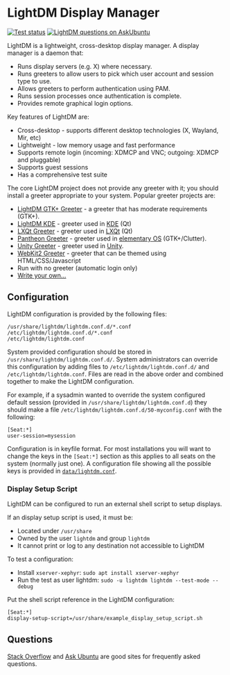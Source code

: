 # LightDM Display Manager
[![Test status](https://github.com/canonical/lightdm/actions/workflows/test.yaml/badge.svg)](https://github.com/canonical/lightdm/actions/workflows/test.yaml)
[![LightDM questions on AskUbuntu](https://img.shields.io/stackexchange/askubuntu/t/lightdm?color=brightgreen)](https://askubuntu.com/questions/tagged/lightdm)

LightDM is a lightweight, cross-desktop display manager. A display manager is a daemon that:
- Runs display servers (e.g. X) where necessary.
- Runs greeters to allow users to pick which user account and session type to use.
- Allows greeters to perform authentication using PAM.
- Runs session processes once authentication is complete.
- Provides remote graphical login options.

Key features of LightDM are:
- Cross-desktop - supports different desktop technologies (X, Wayland, Mir, etc)
- Lightweight - low memory usage and fast performance
- Supports remote login (incoming: XDMCP and VNC; outgoing: XDMCP and pluggable)
- Supports guest sessions
- Has a comprehensive test suite

The core LightDM project does not provide any greeter with it; you should install a greeter appropriate to your system. Popular greeter projects are:

 * [LightDM GTK+ Greeter](https://github.com/Xubuntu/lightdm-gtk-greeter) - a greeter that has moderate requirements (GTK+).
 * [LightDM KDE](http://projects.kde.org/lightdm) - greeter used in [KDE](http://kde.org) (Qt)
 * [LXQt Greeter](https://github.com/lxde/lxqt-lightdm-greeter) - greeter used in [LXQt](http://lxqt.org/) (Qt)
 * [Pantheon Greeter](https://github.com/elementary/greeter) - greeter used in [elementary OS](https://elementary.io/) (GTK+/Clutter).
 * [Unity Greeter](https://launchpad.net/unity-greeter) - greeter used in [Unity](https://launchpad.net/unity).
 * [WebKit2 Greeter](https://github.com/antergos/lightdm-webkit2-greeter) - greeter that can be themed using HTML/CSS/Javascript
 * Run with no greeter (automatic login only)
 * [Write your own...](https://www.freedesktop.org/wiki/Software/LightDM/Development/)

## Configuration

LightDM configuration is provided by the following files:

```
/usr/share/lightdm/lightdm.conf.d/*.conf
/etc/lightdm/lightdm.conf.d/*.conf
/etc/lightdm/lightdm.conf
```

System provided configuration should be stored in `/usr/share/lightdm/lightdm.conf.d/`. System administrators can override this configuration by adding files to `/etc/lightdm/lightdm.conf.d/` and `/etc/lightdm/lightdm.conf`. Files are read in the above order and combined together to make the LightDM configuration.

For example, if a sysadmin wanted to override the system configured default session (provided in `/usr/share/lightdm/lightdm.conf.d`) they should make a file `/etc/lightdm/lightdm.conf.d/50-myconfig.conf` with the following:

```
[Seat:*]
user-session=mysession
```

Configuration is in keyfile format. For most installations you will want to change the keys in the `[Seat:*]` section as this applies to all seats on the system (normally just one). A configuration file showing all the possible keys is provided in [`data/lightdm.conf`](https://github.com/canonical/lightdm/blob/main/data/lightdm.conf).

### Display Setup Script

LightDM can be configured to run an external shell script to setup displays.

If an display setup script is used, it must be:
 - Located under `/usr/share`
 - Owned by the user `lightdm` and group `lightdm`
 - It cannot print or log to any destination not accessible to LightDM

To test a configuration:
 - Install `xserver-xephyr`: `sudo apt install xserver-xephyr`
 - Run the test as user lightdm: `sudo -u lightdm lightdm --test-mode --debug`

Put the shell script reference in the LightDM configuration:

```
[Seat:*]
display-setup-script=/usr/share/example_display_setup_script.sh 
```

## Questions

[Stack Overflow](http://stackoverflow.com/search?q=lightdm) and [Ask Ubuntu](http://askubuntu.com/search?q=lightdm) are good sites for frequently asked questions.
